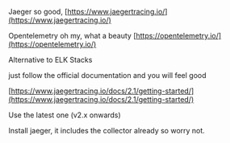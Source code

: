 Jaeger so good, [https://www.jaegertracing.io/](https://www.jaegertracing.io/)  

Opentelemetry oh my, what a beauty [https://opentelemetry.io/](https://opentelemetry.io/)  

Alternative to ELK Stacks  

just follow the official documentation and you will feel good  

[https://www.jaegertracing.io/docs/2.1/getting-started/](https://www.jaegertracing.io/docs/2.1/getting-started/)  

Use the latest one (v2.x onwards)  

Install jaeger, it includes the collector already so worry not.  

